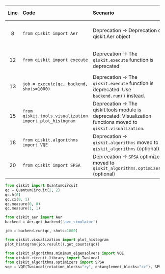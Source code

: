 | Line | Code | Scenario | Scenario Id | Reference | Artifact | Refactoring |
| :--: | :--- | :------- | :---------: | :-------: | :------- | :---------- |
| 8 | `from qiskit import Aer` | Deprecation -> Deprecation of qiskit.Aer object | 4 | bb13d578-c8e9-44dd-8431-861cea75d5de | qiskit.Aer | `from qiskit_aer import Aer` |
| 12 | `from qiskit import execute` | Deprecation -> The `qiskit.execute` function is deprecated | * | 35324c6d-04f1-419a-8cec-24cf2fc6c21c | qiskit.execute | |
| 13 | `job = execute(qc, backend, shots=1000)` | Deprecation -> The `qiskit.execute` function is deprecated. Use `backend.run()` instead. | * | 35324c6d-04f1-419a-8cec-24cf2fc6c21c | execute | `job = backend.run(qc, shots=1000)` |
| 15 | `from qiskit.tools.visualization import plot_histogram` | Deprecation -> The qiskit.tools module is deprecated. Visualization functions moved to `qiskit.visualization`. | 11 | 5499d167-51d1-4e3f-bac2-58f69b9e9f89 | qiskit.tools | `from qiskit.visualization import plot_histogram` |
| 18 | `from qiskit.algorithms import VQE` | Deprecation -> `qiskit.algorithms` moved to `qiskit_algorithms` (optional) | * | Internal Knowledge | qiskit.algorithms.VQE | `from qiskit_algorithms.minimum_eigensolvers import VQE` |
| 20 | `from qiskit import SPSA` | Deprecation -> `SPSA` optimizer moved to `qiskit_algorithms.optimizers` (optional) | * | Internal Knowledge | qiskit.SPSA | `from qiskit_algorithms.optimizers import SPSA` |


```python
from qiskit import QuantumCircuit
qc = QuantumCircuit(2, 2)
qc.h(0)
qc.cx(0, 1)
qc.measure(0, 0)
qc.measure(1, 1)

from qiskit_aer import Aer
backend = Aer.get_backend('aer_simulator')

job = backend.run(qc, shots=1000)

from qiskit.visualization import plot_histogram
plot_histogram(job.result().get_counts(qc))

from qiskit_algorithms.minimum_eigensolvers import VQE
from qiskit.circuit.library import TwoLocal
from qiskit_algorithms.optimizers import SPSA
vqe = VQE(TwoLocal(rotation_blocks="ry", entanglement_blocks="cz"), SPSA())
```